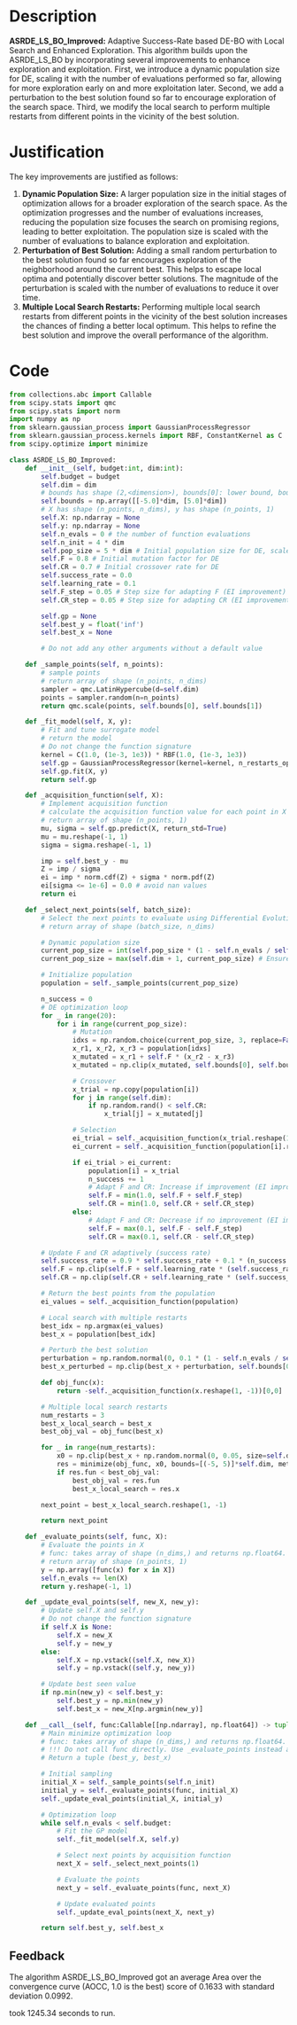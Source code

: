 # Description
**ASRDE_LS_BO_Improved:** Adaptive Success-Rate based DE-BO with Local Search and Enhanced Exploration. This algorithm builds upon the ASRDE_LS_BO by incorporating several improvements to enhance exploration and exploitation. First, we introduce a dynamic population size for DE, scaling it with the number of evaluations performed so far, allowing for more exploration early on and more exploitation later. Second, we add a perturbation to the best solution found so far to encourage exploration of the search space. Third, we modify the local search to perform multiple restarts from different points in the vicinity of the best solution.

# Justification
The key improvements are justified as follows:
1.  **Dynamic Population Size:** A larger population size in the initial stages of optimization allows for a broader exploration of the search space. As the optimization progresses and the number of evaluations increases, reducing the population size focuses the search on promising regions, leading to better exploitation. The population size is scaled with the number of evaluations to balance exploration and exploitation.
2.  **Perturbation of Best Solution:** Adding a small random perturbation to the best solution found so far encourages exploration of the neighborhood around the current best. This helps to escape local optima and potentially discover better solutions. The magnitude of the perturbation is scaled with the number of evaluations to reduce it over time.
3.  **Multiple Local Search Restarts:** Performing multiple local search restarts from different points in the vicinity of the best solution increases the chances of finding a better local optimum. This helps to refine the best solution and improve the overall performance of the algorithm.

# Code
```python
from collections.abc import Callable
from scipy.stats import qmc
from scipy.stats import norm
import numpy as np
from sklearn.gaussian_process import GaussianProcessRegressor
from sklearn.gaussian_process.kernels import RBF, ConstantKernel as C
from scipy.optimize import minimize

class ASRDE_LS_BO_Improved:
    def __init__(self, budget:int, dim:int):
        self.budget = budget
        self.dim = dim
        # bounds has shape (2,<dimension>), bounds[0]: lower bound, bounds[1]: upper bound
        self.bounds = np.array([[-5.0]*dim, [5.0]*dim])
        # X has shape (n_points, n_dims), y has shape (n_points, 1)
        self.X: np.ndarray = None
        self.y: np.ndarray = None
        self.n_evals = 0 # the number of function evaluations
        self.n_init = 4 * dim
        self.pop_size = 5 * dim # Initial population size for DE, scaled with dimension
        self.F = 0.8 # Initial mutation factor for DE
        self.CR = 0.7 # Initial crossover rate for DE
        self.success_rate = 0.0
        self.learning_rate = 0.1
        self.F_step = 0.05 # Step size for adapting F (EI improvement)
        self.CR_step = 0.05 # Step size for adapting CR (EI improvement)

        self.gp = None
        self.best_y = float('inf')
        self.best_x = None

        # Do not add any other arguments without a default value

    def _sample_points(self, n_points):
        # sample points
        # return array of shape (n_points, n_dims)
        sampler = qmc.LatinHypercube(d=self.dim)
        points = sampler.random(n=n_points)
        return qmc.scale(points, self.bounds[0], self.bounds[1])

    def _fit_model(self, X, y):
        # Fit and tune surrogate model
        # return the model
        # Do not change the function signature
        kernel = C(1.0, (1e-3, 1e3)) * RBF(1.0, (1e-3, 1e3))
        self.gp = GaussianProcessRegressor(kernel=kernel, n_restarts_optimizer=5)
        self.gp.fit(X, y)
        return self.gp

    def _acquisition_function(self, X):
        # Implement acquisition function
        # calculate the acquisition function value for each point in X
        # return array of shape (n_points, 1)
        mu, sigma = self.gp.predict(X, return_std=True)
        mu = mu.reshape(-1, 1)
        sigma = sigma.reshape(-1, 1)

        imp = self.best_y - mu
        Z = imp / sigma
        ei = imp * norm.cdf(Z) + sigma * norm.pdf(Z)
        ei[sigma <= 1e-6] = 0.0 # avoid nan values
        return ei

    def _select_next_points(self, batch_size):
        # Select the next points to evaluate using Differential Evolution
        # return array of shape (batch_size, n_dims)

        # Dynamic population size
        current_pop_size = int(self.pop_size * (1 - self.n_evals / self.budget)) + self.dim
        current_pop_size = max(self.dim + 1, current_pop_size) # Ensure population size is at least dim + 1

        # Initialize population
        population = self._sample_points(current_pop_size)

        n_success = 0
        # DE optimization loop
        for _ in range(20):
            for i in range(current_pop_size):
                # Mutation
                idxs = np.random.choice(current_pop_size, 3, replace=False)
                x_r1, x_r2, x_r3 = population[idxs]
                x_mutated = x_r1 + self.F * (x_r2 - x_r3)
                x_mutated = np.clip(x_mutated, self.bounds[0], self.bounds[1])

                # Crossover
                x_trial = np.copy(population[i])
                for j in range(self.dim):
                    if np.random.rand() < self.CR:
                        x_trial[j] = x_mutated[j]

                # Selection
                ei_trial = self._acquisition_function(x_trial.reshape(1, -1))[0, 0]
                ei_current = self._acquisition_function(population[i].reshape(1, -1))[0, 0]

                if ei_trial > ei_current:
                    population[i] = x_trial
                    n_success += 1
                    # Adapt F and CR: Increase if improvement (EI improvement)
                    self.F = min(1.0, self.F + self.F_step)
                    self.CR = min(1.0, self.CR + self.CR_step)
                else:
                    # Adapt F and CR: Decrease if no improvement (EI improvement)
                    self.F = max(0.1, self.F - self.F_step)
                    self.CR = max(0.1, self.CR - self.CR_step)

        # Update F and CR adaptively (success rate)
        self.success_rate = 0.9 * self.success_rate + 0.1 * (n_success / current_pop_size)
        self.F = np.clip(self.F + self.learning_rate * (self.success_rate - 0.5), 0.1, 0.9)
        self.CR = np.clip(self.CR + self.learning_rate * (self.success_rate - 0.5), 0.1, 0.9)

        # Return the best points from the population
        ei_values = self._acquisition_function(population)

        # Local search with multiple restarts
        best_idx = np.argmax(ei_values)
        best_x = population[best_idx]

        # Perturb the best solution
        perturbation = np.random.normal(0, 0.1 * (1 - self.n_evals / self.budget), size=self.dim)
        best_x_perturbed = np.clip(best_x + perturbation, self.bounds[0], self.bounds[1])

        def obj_func(x):
            return -self._acquisition_function(x.reshape(1, -1))[0,0]

        # Multiple local search restarts
        num_restarts = 3
        best_x_local_search = best_x
        best_obj_val = obj_func(best_x)

        for _ in range(num_restarts):
            x0 = np.clip(best_x + np.random.normal(0, 0.05, size=self.dim), self.bounds[0], self.bounds[1])
            res = minimize(obj_func, x0, bounds=[(-5, 5)]*self.dim, method='L-BFGS-B')
            if res.fun < best_obj_val:
                best_obj_val = res.fun
                best_x_local_search = res.x

        next_point = best_x_local_search.reshape(1, -1)

        return next_point

    def _evaluate_points(self, func, X):
        # Evaluate the points in X
        # func: takes array of shape (n_dims,) and returns np.float64.
        # return array of shape (n_points, 1)
        y = np.array([func(x) for x in X])
        self.n_evals += len(X)
        return y.reshape(-1, 1)

    def _update_eval_points(self, new_X, new_y):
        # Update self.X and self.y
        # Do not change the function signature
        if self.X is None:
            self.X = new_X
            self.y = new_y
        else:
            self.X = np.vstack((self.X, new_X))
            self.y = np.vstack((self.y, new_y))

        # Update best seen value
        if np.min(new_y) < self.best_y:
            self.best_y = np.min(new_y)
            self.best_x = new_X[np.argmin(new_y)]

    def __call__(self, func:Callable[[np.ndarray], np.float64]) -> tuple[np.float64, np.array]:
        # Main minimize optimization loop
        # func: takes array of shape (n_dims,) and returns np.float64.
        # !!! Do not call func directly. Use _evaluate_points instead and be aware of the budget when calling it. !!!
        # Return a tuple (best_y, best_x)

        # Initial sampling
        initial_X = self._sample_points(self.n_init)
        initial_y = self._evaluate_points(func, initial_X)
        self._update_eval_points(initial_X, initial_y)

        # Optimization loop
        while self.n_evals < self.budget:
            # Fit the GP model
            self._fit_model(self.X, self.y)

            # Select next points by acquisition function
            next_X = self._select_next_points(1)

            # Evaluate the points
            next_y = self._evaluate_points(func, next_X)

            # Update evaluated points
            self._update_eval_points(next_X, next_y)

        return self.best_y, self.best_x
```
## Feedback
 The algorithm ASRDE_LS_BO_Improved got an average Area over the convergence curve (AOCC, 1.0 is the best) score of 0.1633 with standard deviation 0.0992.

took 1245.34 seconds to run.